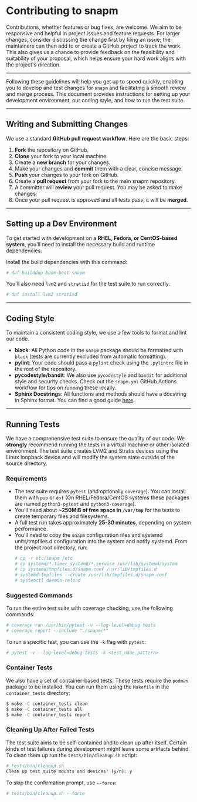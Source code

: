 # Contributing to snapm

Contributions, whether features or bug fixes, are welcome. We aim to be
responsive and helpful in project issues and feature requests. For
larger changes, consider discussing the change first by filing an issue;
the maintainers can then add to or create a GitHub project to track the
work. This also gives us a chance to provide feedback on the feasibility
and suitability of your proposal, which helps ensure your hard work
aligns with the project's direction.

-----

Following these guidelines will help you get up to speed quickly,
enabling you to develop and test changes for `snapm` and facilitating a
smooth review and merge process. This document provides instructions for
setting up your development environment, our coding style, and how to
run the test suite.

-----

## Writing and Submitting Changes

We use a standard **GitHub pull request workflow**. Here are the basic steps:

1.  **Fork** the repository on GitHub.
2.  **Clone** your fork to your local machine.
3.  Create a **new branch** for your changes.
4.  Make your changes and **commit** them with a clear, concise message.
5.  **Push** your changes to your fork on GitHub.
6.  Create a **pull request** from your fork to the main snapm repository.
7.  A committer will **review** your pull request. You may be asked to
    make changes.
8.  Once your pull request is approved and all tests pass, it will be
    **merged**.

-----

## Setting up a Dev Environment

To get started with development on a **RHEL, Fedora, or CentOS-based
system**, you'll need to install the necessary build and runtime
dependencies.

Install the build dependencies with this command:

```bash
# dnf builddep boom-boot snapm
```

You'll also need `lvm2` and `stratisd` for the test suite to run
correctly.

```bash
# dnf install lvm2 stratisd
```

-----

## Coding Style

To maintain a consistent coding style, we use a few tools to format and
lint our code.

  * **black**: All Python code in the `snapm` package should be
    formatted with `black` (tests are currently excluded from automatic
    formatting).
  * **pylint**: Your code should pass a `pylint` check using the
    `.pylintrc` file in the root of the repository.
  * **pycodestyle/bandit**: We also use `pycodestyle` and `bandit` for
    additional style and security checks. Check out the `snapm.yml`
    GitHub Actions workflow for tips on running these locally.
  * **Sphinx Docstrings**: All functions and methods should have a
    docstring in Sphinx format. You can find a good guide
[here](https://sphinx-rtd-tutorial.readthedocs.io/en/latest/docstrings.html).

-----

## Running Tests

We have a comprehensive test suite to ensure the quality of our code. We
**strongly** recommend running the tests in a virtual machine or other
isolated environment. The test suite creates LVM2 and Stratis devices
using the Linux loopback device and will modify the system state outside
of the source directory.

### Requirements

  * The test suite requires `pytest` (and  optionally `coverage`). You can
    install them with `pip` or `dnf` (On RHEL/Fedora/CentOS systems these
    packages are named `python3-pytest` and `python3-coverage`).
  * You'll need about **\~250MiB of free space in `/var/tmp`** for the
    tests to create temporary files and filesystems.
  * A full test run takes approximately **25-30 minutes**, depending on
    system performance.
  * You'll need to copy the `snapm` configuration files and systemd
    units/tmpfiles.d configuration into the system and notify systemd.
    From the project root directory, run:
    ```bash
    # cp -r etc/snapm /etc
    # cp systemd/*.timer systemd/*.service /usr/lib/systemd/system
    # cp systemd/tmpfiles.d/snapm.conf /usr/lib/tmpfiles.d
    # systemd-tmpfiles --create /usr/lib/tmpfiles.d/snapm.conf
    # systemctl daemon-reload
    ```

### Suggested Commands

To run the entire test suite with coverage checking, use the following
commands:

```bash
# coverage run /usr/bin/pytest -v --log-level=debug tests
# coverage report --include "./snapm/*"
```

To run a specific test, you can use the `-k` flag with `pytest`:

```bash
# pytest -v --log-level=debug tests -k <test_name_pattern>
```

### Container Tests

We also have a set of container-based tests. These tests require the
`podman` package to be installed. You can run them using the `Makefile`
in the `container_tests` directory:

```bash
$ make -C container_tests clean
$ make -C container_tests all
$ make -C container_tests report
```

### Cleaning Up After Failed Tests

The test suite aims to be self-contained and to clean up after itself.
Certain kinds of test failures during development might leave some
artifacts behind. To clean them up run the `tests/bin/cleanup.sh`
script:

```bash
# tests/bin/cleanup.sh
Clean up test suite mounts and devices? (y/n): y
```

To skip the confirmation prompt, use `--force`:

```bash
# tests/bin/cleanup.sh --force
```
